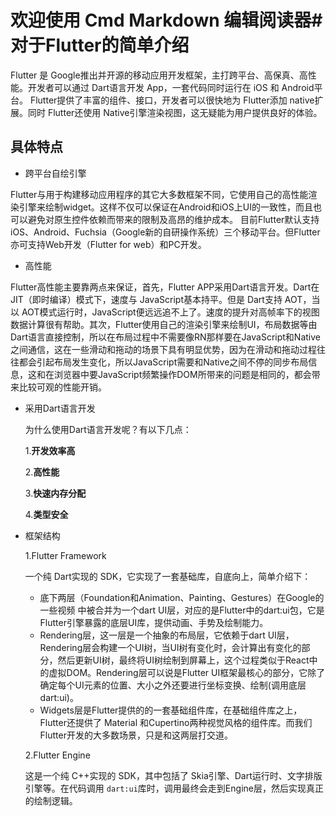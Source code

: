 ﻿# 欢迎使用 Cmd Markdown 编辑阅读器# 对于Flutter的简单介绍


Flutter 是 Google推出并开源的移动应用开发框架，主打跨平台、高保真、高性能。开发者可以通过 Dart语言开发 App，一套代码同时运行在 iOS 和 Android平台。 Flutter提供了丰富的组件、接口，开发者可以很快地为 Flutter添加 native扩展。同时 Flutter还使用 Native引擎渲染视图，这无疑能为用户提供良好的体验。

## 具体特点

* 跨平台自绘引擎

Flutter与用于构建移动应用程序的其它大多数框架不同，它使用自己的高性能渲染引擎来绘制widget。这样不仅可以保证在Android和iOS上UI的一致性，而且也可以避免对原生控件依赖而带来的限制及高昂的维护成本。
目前Flutter默认支持iOS、Android、Fuchsia（Google新的自研操作系统）三个移动平台。但Flutter亦可支持Web开发（Flutter for web）和PC开发。

* 高性能

Flutter高性能主要靠两点来保证，首先，Flutter APP采用Dart语言开发。Dart在 JIT（即时编译）模式下，速度与 JavaScript基本持平。但是 Dart支持 AOT，当以 AOT模式运行时，JavaScript便远远追不上了。速度的提升对高帧率下的视图数据计算很有帮助。其次，Flutter使用自己的渲染引擎来绘制UI，布局数据等由Dart语言直接控制，所以在布局过程中不需要像RN那样要在JavaScript和Native之间通信，这在一些滑动和拖动的场景下具有明显优势，因为在滑动和拖动过程往往都会引起布局发生变化，所以JavaScript需要和Native之间不停的同步布局信息，这和在浏览器中要JavaScript频繁操作DOM所带来的问题是相同的，都会带来比较可观的性能开销。

* 采用Dart语言开发

    为什么使用Dart语言开发呢？有以下几点：

    1.**开发效率高**

    2.**高性能**

    3.**快速内存分配**

    4.**类型安全**

* 框架结构

    1.Flutter Framework

    一个纯 Dart实现的 SDK，它实现了一套基础库，自底向上，简单介绍下：
    * 底下两层（Foundation和Animation、Painting、Gestures）在Google的一些视频    中被合并为一个dart UI层，对应的是Flutter中的dart:ui包，它是Flutter引擎暴露的底层UI库，提供动画、手势及绘制能力。
    * Rendering层，这一层是一个抽象的布局层，它依赖于dart UI层，Rendering层会构建一个UI树，当UI树有变化时，会计算出有变化的部分，然后更新UI树，最终将UI树绘制到屏幕上，这个过程类似于React中的虚拟DOM。Rendering层可以说是Flutter UI框架最核心的部分，它除了确定每个UI元素的位置、大小之外还要进行坐标变换、绘制(调用底层dart:ui)。
    * Widgets层是Flutter提供的的一套基础组件库，在基础组件库之上，Flutter还提供了 Material 和Cupertino两种视觉风格的组件库。而我们Flutter开发的大多数场景，只是和这两层打交道。

    2.Flutter Engine

    这是一个纯 C++实现的 SDK，其中包括了     Skia引擎、Dart运行时、文字排版引擎等。在代码调用 `dart:ui`库时，调用最终会走到Engine层，然后实现真正的绘制逻辑。